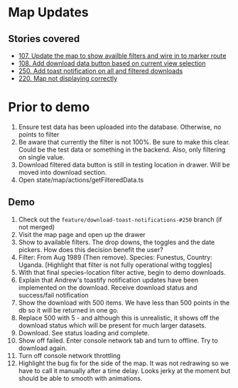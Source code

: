 # Map Updates

## Stories covered
- [107. Update the map to show availble filters and wire in to marker route](https://github.com/icipe-official/vectoratlas-software-code/issues/107)
- [108. Add download data button based on current view selection](https://github.com/icipe-official/vectoratlas-software-code/issues/108)
- [250. Add toast notification on all and filtered downloads](https://github.com/icipe-official/vectoratlas-software-code/issues/250)
- [220. Map not displaying correctly](https://github.com/icipe-official/vectoratlas-software-code/issues/220)

# Prior to demo
1. Ensure test data has been uploaded into the database. Otherwise, no points to filter
1. Be aware that currently the filter is not 100%. Be sure to make this clear. Could be the test data or something in the backend. Also, only filtering on single value.
1. Download filtered data button is still in testing location in drawer. Will be moved into download section.
1. Open state/map/actions/getFilteredData.ts

## Demo
1. Check out the `feature/download-toast-notifications-#250` branch (if not merged)
1. Visit the map page and open up the drawer
1. Show to available filters. The drop downs, the toggles and the date pickers. How does this decision benefit the user?
1. Filter: From Aug 1989 (Then remove). Species: Funestus, Country: Uganda. [Highlight that filter is not fully operational withg toggles]
1. With that final species-location filter active, begin to demo downloads.
1. Explain that Andrew's toastify notification updates have been implemented on the download. Receive download status and success/fail notification
1. Show the download with 500 items. We have less than 500 points in the db so it will be returned in one go.
1. Replace 500 with 5 - and although this is unrealistic, it shows off the download status which will be present for much larger datasets.
1. Download. See status loading and complete.
1. Show off failed. Enter console network tab and turn to offline. Try to download again.
1. Turn off console network throttling
1. Highlight the bug fix for the side of the map. It was not redrawing so we have to call it manually after a time delay. Looks jerky at the moment but should be able to smooth with animations.

